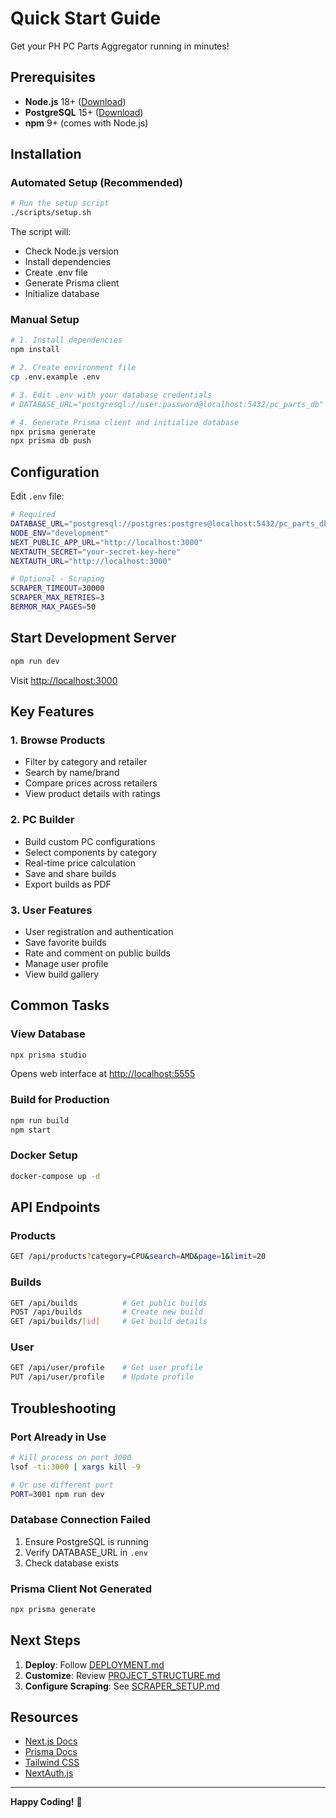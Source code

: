 # Quick Start Guide

Get your PH PC Parts Aggregator running in minutes!

## Prerequisites

- **Node.js** 18+ ([Download](https://nodejs.org/))
- **PostgreSQL** 15+ ([Download](https://www.postgresql.org/download/))
- **npm** 9+ (comes with Node.js)

## Installation

### Automated Setup (Recommended)

```bash
# Run the setup script
./scripts/setup.sh
```

The script will:
- Check Node.js version
- Install dependencies
- Create .env file
- Generate Prisma client
- Initialize database

### Manual Setup

```bash
# 1. Install dependencies
npm install

# 2. Create environment file
cp .env.example .env

# 3. Edit .env with your database credentials
# DATABASE_URL="postgresql://user:password@localhost:5432/pc_parts_db"

# 4. Generate Prisma client and initialize database
npx prisma generate
npx prisma db push
```

## Configuration

Edit `.env` file:

```bash
# Required
DATABASE_URL="postgresql://postgres:postgres@localhost:5432/pc_parts_db?schema=public"
NODE_ENV="development"
NEXT_PUBLIC_APP_URL="http://localhost:3000"
NEXTAUTH_SECRET="your-secret-key-here"
NEXTAUTH_URL="http://localhost:3000"

# Optional - Scraping
SCRAPER_TIMEOUT=30000
SCRAPER_MAX_RETRIES=3
BERMOR_MAX_PAGES=50
```

## Start Development Server

```bash
npm run dev
```

Visit [http://localhost:3000](http://localhost:3000)

## Key Features

### 1. Browse Products
- Filter by category and retailer
- Search by name/brand
- Compare prices across retailers
- View product details with ratings

### 2. PC Builder
- Build custom PC configurations
- Select components by category
- Real-time price calculation
- Save and share builds
- Export builds as PDF

### 3. User Features
- User registration and authentication
- Save favorite builds
- Rate and comment on public builds
- Manage user profile
- View build gallery

## Common Tasks

### View Database

```bash
npx prisma studio
```

Opens web interface at [http://localhost:5555](http://localhost:5555)

### Build for Production

```bash
npm run build
npm start
```

### Docker Setup

```bash
docker-compose up -d
```

## API Endpoints

### Products
```bash
GET /api/products?category=CPU&search=AMD&page=1&limit=20
```

### Builds
```bash
GET /api/builds          # Get public builds
POST /api/builds         # Create new build
GET /api/builds/[id]     # Get build details
```

### User
```bash
GET /api/user/profile    # Get user profile
PUT /api/user/profile    # Update profile
```

## Troubleshooting

### Port Already in Use

```bash
# Kill process on port 3000
lsof -ti:3000 | xargs kill -9

# Or use different port
PORT=3001 npm run dev
```

### Database Connection Failed

1. Ensure PostgreSQL is running
2. Verify DATABASE_URL in `.env`
3. Check database exists

### Prisma Client Not Generated

```bash
npx prisma generate
```

## Next Steps

1. **Deploy**: Follow [DEPLOYMENT.md](DEPLOYMENT.md)
2. **Customize**: Review [PROJECT_STRUCTURE.md](PROJECT_STRUCTURE.md)
3. **Configure Scraping**: See [SCRAPER_SETUP.md](SCRAPER_SETUP.md)

## Resources

- [Next.js Docs](https://nextjs.org/docs)
- [Prisma Docs](https://www.prisma.io/docs)
- [Tailwind CSS](https://tailwindcss.com/docs)
- [NextAuth.js](https://next-auth.js.org/)

---

**Happy Coding!** 🚀
